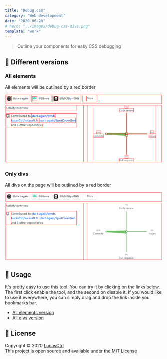 ```yaml
---
title: "Debug.css"
category: "Web development"
date: "2020-06-28"
# hero: "../images/debug-css-divs.png"
template: "work"
---
```


> Outline your components for easy CSS debugging

## 🌈 Different versions

### All elements
All elements will be outlined by a red border

![](../images/debug-css-allElements.png)

### Only divs
All divs on the page will be outlined by a red border

![](../images/debug-css-divs.png)

## 📖 Usage

It's pretty easy to use this tool. You can try it by clicking on the links below. The first click enable the tool, and the second on disable it. If you would like to use it everywhere, you can simply drag and drop the link inside you bookmarks bar.

* <a href="javascript:/* debug.css | MIT License | lucasalt.fr/work/debug.css */ if (!('is_debugging' in window)) { is_debugging = false; var debug_el = document.createElement('style'); debug_el.append(document.createTextNode(`* { outline: 1px solid red !important }`)); } function enable_debugger() { if (!is_debugging) { document.head.appendChild(debug_el); is_debugging = true; } } function disable_debugger() { if (is_debugging) { document.head.removeChild(debug_el); is_debugging = false; } } !is_debugging ? enable_debugger() : disable_debugger();" >All elements version</a>
* <a href="javascript:/* debug.css | MIT License | lucasalt.fr/work/debug.css */ if (!('is_debugging' in window)) { is_debugging = false; var debug_el = document.createElement('style'); debug_el.append(document.createTextNode(`div { outline: 1px solid red !important }`)); } function enable_debugger() { if (!is_debugging) { document.head.appendChild(debug_el); is_debugging = true; } } function disable_debugger() { if (is_debugging) { document.head.removeChild(debug_el); is_debugging = false; } } !is_debugging ? enable_debugger() : disable_debugger();" >All divs version</a>

## 📝 License

Copyright © 2020 [LucasCtrl](https://github.com/LucasCtrl/debug.css/blob/master/LICENSE)<br />
This project is open source and available under the [MIT License](https://github.com/LucasCtrl/debug.css/blob/master/LICENSE)
